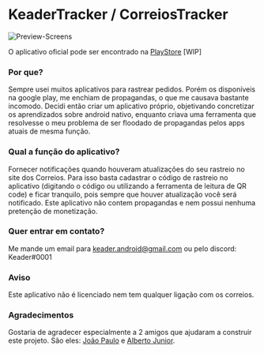 # KeaderTracker / CorreiosTracker
![Preview-Screens](https://github.com/Keader/KeaderTracker/blob/main/screenshots/united_ss.png)

O aplicativo oficial pode ser encontrado na [PlayStore](https://play.google.com/store/apps/details?id=xxxx) [WIP]

### Por que?

Sempre usei muitos aplicativos para rastrear pedidos. Porém os disponíveis na google play, me enchiam de propagandas, o que me causava bastante incomodo.
Decidi então criar um aplicativo próprio, objetivando concretizar os aprendizados sobre android nativo, enquanto criava uma ferramenta que resolvesse o meu problema
de ser floodado de propagandas pelos apps atuais de mesma função.

### Qual a função do aplicativo?

Fornecer notificações quando houveram atualizações do seu rastreio no site dos Correios. Para isso basta cadastrar o código de rastreio no aplicativo
(digitando o código ou utilizando a ferramenta de leitura de QR code) e ficar tranquilo, pois sempre que houver atualização você será notificado.
Este aplicativo não contem propagandas e nem possui nenhuma pretenção de monetização.

### Quer entrar em contato?
Me mande um email para keader.android@gmail.com ou pelo discord: Keader#0001

### Aviso
Este aplicativo não é licenciado nem tem qualquer ligação com os correios.

### Agradecimentos

Gostaria de agradecer especialmente a 2 amigos que ajudaram a construir este projeto. São eles: [João Paulo](https://github.com/ForceTower) e [Alberto Junior](https://github.com/AlbertoJunior).
